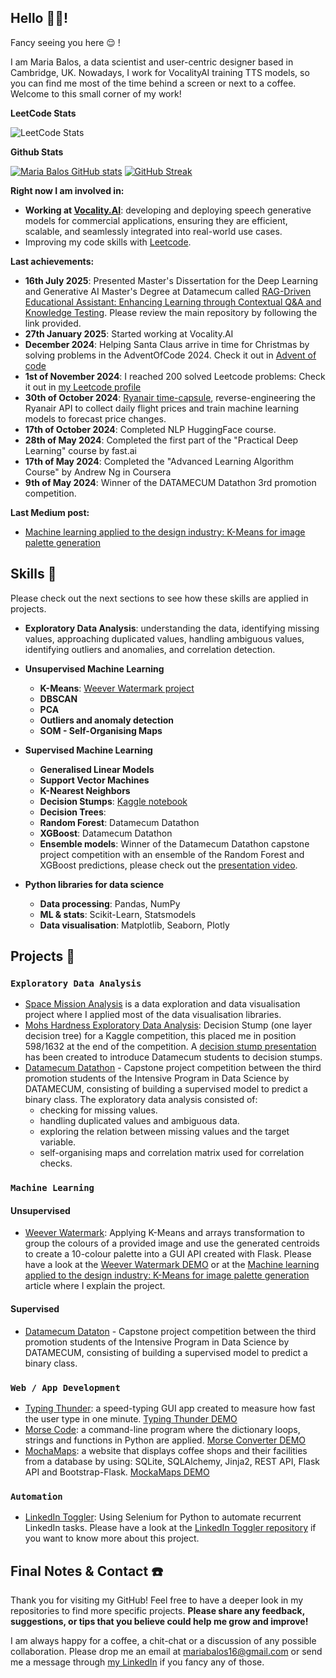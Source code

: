 ## Hello 👩‍💻!

Fancy seeing you here 😌 !

I am Maria Balos, a data scientist and user-centric designer based in Cambridge, UK. Nowadays, I work for VocalityAI training TTS models, so you can find me most of the time behind a screen or next to a coffee. Welcome to this small corner of my work!

**LeetCode Stats**

![LeetCode Stats](https://leetcard.jacoblin.cool/mariabalos16?theme=light&font=Roboto%20KuaiLe&ext=heatmap)

**Github Stats**

[![Maria Balos GitHub stats](https://github-readme-stats.vercel.app/api?username=mbalos16)](https://github.com/anuraghazra/github-readme-stats)
[![GitHub Streak](https://streak-stats.demolab.com?user=mbalos16&date_format=n%2Fj%5B%2FY%5D&card_width=300)](https://git.io/streak-stats)


**Right now I am involved in:**
- **Working at [Vocality.AI](https://vocality.ai/en/home/)**: developing and deploying speech generative models for commercial applications, ensuring they are efficient, scalable, and seamlessly integrated into real-world use cases. 
- Improving my code skills with [Leetcode](https://leetcode.com/u/mariabalos16/).

**Last achievements:**
- **16th July 2025**: Presented Master's Dissertation for the Deep Learning and Generative AI Master's Degree at Datamecum called [RAG-Driven Educational Assistant: Enhancing Learning through Contextual Q&A and Knowledge Testing](https://github.com/mbalos16/datamecum_tfm). Please review the main repository by following the link provided.
- **27th January 2025**: Started working at Vocality.AI
- **December 2024**: Helping Santa Claus arrive in time for Christmas by solving problems in the AdventOfCode 2024. Check it out in [Advent of code](https://github.com/mbalos16/advent-of-code-2024)
- **1st of November 2024**: I reached 200 solved Leetcode problems: Check it out in [my Leetcode profile](https://leetcode.com/u/mariabalos16/)
- **30th of October 2024**: [Ryanair time-capsule](https://github.com/mbalos16/ryanair_timecapsule), reverse-engineering the Ryanair API to collect daily flight prices and train machine learning models to forecast price changes.
- **17th of October 2024**: Completed NLP HuggingFace course.
- **28th of May 2024**: Completed the first part of the "Practical Deep Learning" course by fast.ai
- **17th of May 2024**: Completed the "Advanced Learning Algorithm Course" by Andrew Ng in Coursera
- **9th of May 2024**: Winner of the DATAMECUM Datathon 3rd promotion competition.

**Last Medium post:**
- [Machine learning applied to the design industry: K-Means for image palette generation](https://medium.com/@mariabalos16/machine-learning-applied-to-the-design-industry-k-means-for-image-palette-generation-dbd908b2312b)


## Skills 🌟
Please check out the next sections to see how these skills are applied in projects.

- **Exploratory Data Analysis**: understanding the data, identifying missing values, approaching duplicated values, handling ambiguous values, identifying outliers and anomalies, and correlation detection.
- **Unsupervised Machine Learning**

  - **K-Means**: [Weever Watermark project](https://github.com/mbalos16/python_100_days_of_code/blob/master/day_85/watermark.py)
  - **DBSCAN**
  - **PCA**
  - **Outliers and anomaly detection**
  - **SOM - Self-Organising Maps**

- **Supervised Machine Learning**

  - **Generalised Linear Models**
  - **Support Vector Machines**
  - **K-Nearest Neighbors**
  - **Decision Stumps**: [Kaggle notebook](https://www.kaggle.com/code/mbalos/the-power-of-decision-stumps)
  - **Decision Trees**: 
  - **Random Forest**: Datamecum Datathon
  - **XGBoost**: Datamecum Datathon
  - **Ensemble models**: Winner of the Datamecum Datathon capstone project competition with an ensemble of the Random Forest and XGBoost predictions, please check out the [presentation video](https://youtu.be/kcrQabXlEoU?si=mbVHTtHd7yuYJa0O).

- **Python libraries for data science**
  - **Data processing**: Pandas, NumPy
  - **ML & stats**: Scikit-Learn, Statsmodels
  - **Data visualisation**: Matplotlib, Seaborn, Plotly

## Projects 📜

### `Exploratory Data Analysis`

- [Space Mission Analysis](<https://github.com/mbalos16/python_100_days_of_code/blob/master/day_99/Space_Missions_Analysis_(start).ipynb>) is a data exploration and data visualisation project where I applied most of the data visualisation libraries.
- [Mohs Hardness Exploratory Data Analysis](https://www.kaggle.com/code/mbalos/the-power-of-decision-stumps): Decision Stump (one layer decision tree) for a Kaggle competition, this placed me in position 598/1632 at the end of the competition. A [decision stump presentation](https://docs.google.com/presentation/d/1BtiAuhvKhAHsHSI_taXHQAGqqi_DwVnxTlF2grQtQQE/edit?usp=sharing) has been created to introduce Datamecum students to decision stumps.
- [Datamecum Datathon](https://docs.google.com/presentation/d/1EDDbKSY5zzrLBYdYQrRcz3SuSAGo0B7NHvDc3C-132A/edit?usp=sharing) - Capstone project competition between the third promotion students of the Intensive Program in Data Science by DATAMECUM, consisting of building a supervised model to predict a binary class. The exploratory data analysis consisted of:
  - checking for missing values.
  - handling duplicated values and ambiguous data.
  - exploring the relation between missing values and the target variable.
  - self-organising maps and correlation matrix used for correlation checks.

### `Machine Learning`

#### Unsupervised

- [Weever Watermark](https://github.com/mbalos16/python_100_days_of_code/blob/master/day_85/watermark.py): Applying K-Means and arrays transformation to group the colours of a provided image and use the generated centroids to create a 10-colour palette into a GUI API created with Flask. Please have a look at the [Weever Watermark DEMO](https://www.youtube.com/watch?v=LoJuX5uoKas) or at the [Machine learning applied to the design industry: K-Means for image palette generation](https://medium.com/@mariabalos16/machine-learning-applied-to-the-design-industry-k-means-for-image-palette-generation-dbd908b2312b) article where I explain the project.

#### Supervised

- [Datamecum Dataton](https://docs.google.com/presentation/d/1EDDbKSY5zzrLBYdYQrRcz3SuSAGo0B7NHvDc3C-132A/edit?usp=sharing) - Capstone project competition between the third promotion students of the Intensive Program in Data Science by DATAMECUM, consisting of building a supervised model to predict a binary class.

### `Web / App Development`

- [Typing Thunder](https://github.com/mbalos16/python_100_days_of_code/blob/master/day_86/main.py): a speed-typing GUI app created to measure how fast the user type in one minute. [Typing Thunder DEMO](https://www.youtube.com/watch?v=olHJpy0Nywc)
- [Morse Code](https://github.com/mbalos16/python_100_days_of_code/tree/master/day_82): a command-line program where the dictionary loops, strings and functions in Python are applied. [Morse Converter DEMO](https://www.youtube.com/watch?v=YvHdGF5BKtY)
- [MochaMaps](https://github.com/mbalos16/python_100_days_of_code/commit/478aa555df8d46696f5b7d91501aa563d455ad15): a website that displays coffee shops and their facilities from a database by using: SQLite, SQLAlchemy, Jinja2, REST API, Flask API and Bootstrap-Flask. [MockaMaps DEMO](https://www.youtube.com/watch?v=2NSE_zE_FBE)


### `Automation`

- [LinkedIn Toggler](###Automation): Using Selenium for Python to automate recurrent LinkedIn tasks. Please have a look at the [LinkedIn Toggler repository](https://github.com/mbalos16/linkedin_toggler) if you want to know more about this project.

## Final Notes & Contact ☎️

Thank you for visiting my GitHub! Feel free to have a deeper look in my repositories to find more specific projects. **Please share any feedback, suggestions, or tips that you believe could help me grow and improve!**

I am always happy for a coffee, a chit-chat or a discussion of any possible collaboration. Please drop me an email at [mariabalos16@gmail.com](mariabalos16@gmail.com) or send me a message through [my LinkedIn](https://www.linkedin.com/in/mariabalos) if you fancy any of those.


